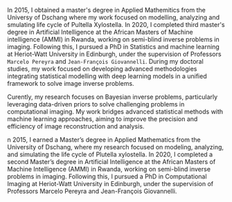 <!-- I am a Research Associate at `Heriot-Watt University` in Edinburgh, UK. My research focuses on Bayesian inverse problems, particularly leveraging data-driven priors, with a primary application in computational imaging. -->
In 2015, I obtained a master's degree in Applied Mathemitics from the Universy of Dschang where my work focused on modelling, analyzing and smulating life cycle of Pultella Xylostella. In 2020, I completed third master's degree in Artificial Intelligence at the African Masters of Machine intelligence (AMMI) in Rwanda, working on semi-blind inverse problems in imaging. Following this, I pursued a PhD in Statistics and machine learning at Heriot-Watt University in Edinburgh, under the supervision of Professors `Marcelo Pereyra` and `Jean-François Giovannelli`. During my doctoral studies, my work focused on developing advanced methodologies integrating statistical modelling with deep learning models in a unified framework to solve image inverse problems.

Curently, my research focuses on Bayesian inverse problems, particularly leveraging data-driven priors to solve challenging problems in computational imaging. My work bridges advanced statistical methods with machine learning approaches, aiming to improve the precision and efficiency of image reconstruction and analysis. 

<!-- I am actively seeking postdoctoral opportunities in computational imaging, Bayesian methods, or related interdisciplinary fields, where I can further contribute to advancements in imaging science, signal processing, or applied mathematics. -->

n 2015, I earned a Master’s degree in Applied Mathematics from the University of Dschang, where my research focused on modeling, analyzing, and simulating the life cycle of Plutella xylostella. In 2020, I completed a second Master’s degree in Artificial Intelligence at the African Masters of Machine Intelligence (AMMI) in Rwanda, working on semi-blind inverse problems in imaging. Following this, I pursued a PhD in Computational Imaging at Heriot-Watt University in Edinburgh, under the supervision of Professors Marcelo Pereyra and Jean-François Giovannelli.